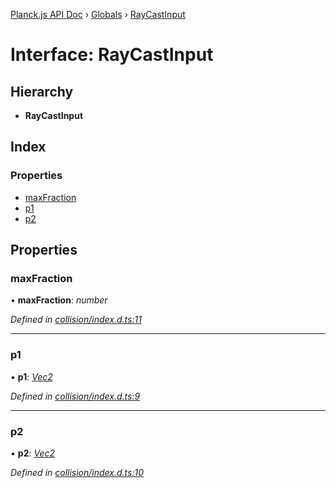 [Planck.js API Doc](../README.md) › [Globals](../globals.md) › [RayCastInput](raycastinput.md)

# Interface: RayCastInput

## Hierarchy

* **RayCastInput**

## Index

### Properties

* [maxFraction](raycastinput.md#maxfraction)
* [p1](raycastinput.md#p1)
* [p2](raycastinput.md#p2)

## Properties

###  maxFraction

• **maxFraction**: *number*

*Defined in [collision/index.d.ts:11](https://github.com/shakiba/planck.js/blob/b7f66f1/lib/collision/index.d.ts#L11)*

___

###  p1

• **p1**: *[Vec2](../classes/vec2.md)*

*Defined in [collision/index.d.ts:9](https://github.com/shakiba/planck.js/blob/b7f66f1/lib/collision/index.d.ts#L9)*

___

###  p2

• **p2**: *[Vec2](../classes/vec2.md)*

*Defined in [collision/index.d.ts:10](https://github.com/shakiba/planck.js/blob/b7f66f1/lib/collision/index.d.ts#L10)*
